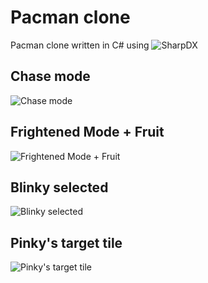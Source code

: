 # Pacman clone

Pacman clone written in C# using ![SharpDX](http://sharpdx.org/)

## Chase mode
![Chase mode](https://i.imgur.com/Yh43cq0.png)

## Frightened Mode + Fruit
![Frightened Mode + Fruit](https://i.imgur.com/Ynx6vCq.png)

## Blinky selected
![Blinky selected](https://i.imgur.com/2cq5ISk.png)

## Pinky's target tile
![Pinky's target tile](https://i.imgur.com/Yqz5SB4g.png)
